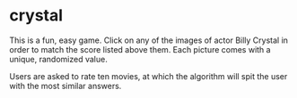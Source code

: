 # crystal

This is a fun, easy game. Click on any of the images of actor Billy Crystal in order to match the score listed above them. Each picture comes with a unique, randomized value.<br>

Users are asked to rate ten movies, at which the algorithm will spit the user with the most similar answers.




